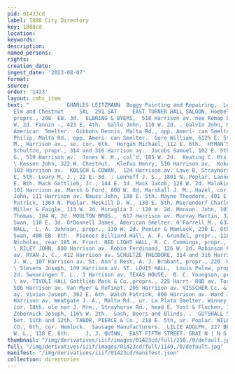 ```yaml
---
pid: 01423cd
label: 1888 City Directory
key: 1888cd
location: 
keywords: 
description: 
named_persons: 
rights: 
creation_date: 
ingest_date: '2023-08-07'
format: 
source: 
order: '1423'
layout: cmhc_item
text: "            GHARLES LEITZMANN  Buggy Painting and Repairing,  LeiterAv.,cors.
  Elm and Chestnut     SAL  291 SAT     EAST TURNER HALL SALOON, Hoebel & Nolienberger,
  proprs., 208  EB. 3d.  ELBRING & BYERS,  518 Harrison av. nee Remap Bernhardt, 115
  W. 2d. Fannin -, 423 E. 4th.  Gallo John, 110 W. 2d. . Galvin John, Malta Rd., opp.
  American  Smelter.  Gibbons Dennis, Malta Rd., opp. Ameri- can Smelter.  Gleason
  Philip, Malta Rd., opp. Ameri- can Smelter.  Gore William, 612% E. 5th.  Harris
  M., Harrison av., se. cor. 6th.  Horgan Michael, 112 E. 6th.  HYMAN'S PLACE, Theodore
  Schultze, propr., 314 and 316 Harrison ay.  Jacobs Samuel, 102 E. 5th.  Janowitz
  G., 519 Harrison av.  Jones W. H., col’d, 185 W. 2d.  Keating C. Mrs., 904 E. 7th.
  \ Kessen John, 322 W. Chestnut.  Klefus Henry, 510 Harrison av.  Kokel Nicholas,
  103 Harrison av.  KOLSCH & COWAN,  124 Harrison av. Lave B, Strayhorse Rd., head
  E, 5th. Leary M. J., 22 E. 3d. : Lenhoff J. S., 1801 N. Poplar. Lanney H. W., 630
  E. Bth. Mack Gottlieb, Jr., 144 E. 3d. Mack Jacob, 128 W. 2d. Malakie & Schneider,
  101 Harrizon av. Marsh & Ford, 800 W. 8d. Marshall J. M., Hazel, cor. 12th. Martin
  John, 111 Harrison av. Nauss John, 180 E. 5th. Mayne Theodore, 401 E. 8th. McMahon
  Patrick, 1303 N. Poplar. Meskill D. W., 138 E. 5th. Mierenderf Charles, 214 W. Chestnut.
  Miller & Faigle, 113 W. 2d. Miraglia I.. 120 W. 2d. Monson. John, 103 Oak. Moran
  Thomas, 104 W, 2d. MOULTON BROS.,  617 Harrison av. Murray Martin, 328 E. 5th. Noodin
  Swan, 110 E. 3d. O*Donnell James, American Smelter. O'Farrell M., 632 E, 5th. PALACE
  HALL,  L. A. Johnson, propr., 130 W. 2d. Peeler & Mamlock, 230 E. 6th. Peterson
  Swan, 400 EB. 8th.  Pioneer Billiard Hall, A. F. Grundel, propr., 118 W. 2d. Pepovich
  Nicholas, rear 185 W. Front. RED LIQHT HALL, R. C. Cummings, propr., 114 W. 2d.
  \ RILEY JOHN, 800 Harrison av. Robin Ferdinand, 126 W. 2d. Robinson G. H., 204 Harrison
  av. RYAN J. C., 412 Harrison av. SCHULTZE THEODORE, 314 and 316 Harrieon av. Seher
  J. W., 107 Harrison av. St. Ann’s Rest, A. J. Brabant, propr., 220  Harrison av.
  \ Stevens Joseph, 109 Harrison av. ST. LOUIS HALL,  Louis Pelow, propr., 124 W.
  2d. Swearingen T. L., 1 Harrison av. TEXAS HOUSE,  B. C. Youngson, propr., 216 Harrison
  \ av. TIVOLI HALL Gottlieb Mack & Co.,proprs., 225 Harrt- 80D av, Toomey & Kennedy,
  506 Harrison av. Van Myer & Rofinot, 205 Harrison av. VISSCHER Cc. & CO., 212 Harrison
  ay. Vivian Joseph, 302 E. 6th. Walsh Patrick, 800 Harrison av. Ward James F., 100
  Harrison av. Weatgate J. A., Malta Rd., ur. La Plata Smelter. Winney Jeff., Hazel,
  cor. 18th. ole nar J. Mre., Strayhorse Rd., head E. Yost & Flucken, 134 E. 6th.
  Zobernick Joseph, 116% W. 2th.  Sash, Doors and Blinds. .  GUTSHALL 5&. P., Poplar,
  bet. 11th and 12th. TABOR, PIERCE & Co., 218 E. 5th, ur. Poplar. WILLIAMS LUMBER
  CO., 6th, cor. Hemlock.  Sausage Manufacturers.  LILIE ADOLPH, 227 BE. 3d. OTTERBACH
  W. L., 138 E. 6th.     J, J. QUINN,  EAST FIFTH STREET. GRAI N | N G "
thumbnail: "/img/derivatives/iiif/images/01423cd/full/250,/0/default.jpg"
full: "/img/derivatives/iiif/images/01423cd/full/1140,/0/default.jpg"
manifest: "/img/derivatives/iiif/01423cd/manifest.json"
collection: directories
---
```

